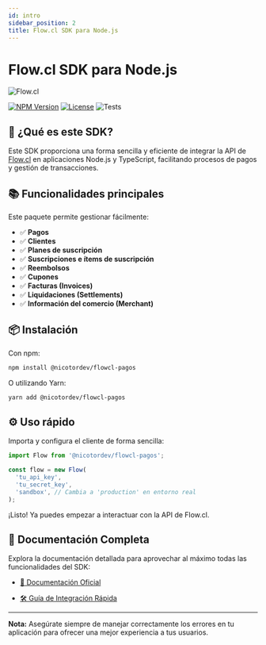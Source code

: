 ```yaml
---
id: intro
sidebar_position: 2
title: Flow.cl SDK para Node.js
---
```


# Flow.cl SDK para Node.js

![Flow.cl](https://www.flow.cl/images/header/logo-flow.svg)

[![NPM Version](https://img.shields.io/npm/v/@nicotordev/flowcl-pagos.svg)](https://www.npmjs.com/package/@nicotordev/flowcl-pagos)
[![License](https://img.shields.io/npm/l/@nicotordev/flowcl-pagos.svg)](https://nicotordev.github.io/flowcl-pagos/license/LICENSE)
![Tests](https://github.com/nicotordev/flowcl-pagos/actions/workflows/test.yml/badge.svg?style=flat-square)

## 🚀 ¿Qué es este SDK?

Este SDK proporciona una forma sencilla y eficiente de integrar la API de [Flow.cl](https://www.flow.cl/) en aplicaciones Node.js y TypeScript, facilitando procesos de pagos y gestión de transacciones.

## 📚 Funcionalidades principales

Este paquete permite gestionar fácilmente:

- ✅ **Pagos**
- ✅ **Clientes**
- ✅ **Planes de suscripción**
- ✅ **Suscripciones e ítems de suscripción**
- ✅ **Reembolsos**
- ✅ **Cupones**
- ✅ **Facturas (Invoices)**
- ✅ **Liquidaciones (Settlements)**
- ✅ **Información del comercio (Merchant)**

## 📦 Instalación

Con npm:

```sh
npm install @nicotordev/flowcl-pagos
```

O utilizando Yarn:

```sh
yarn add @nicotordev/flowcl-pagos
```

## ⚙️ Uso rápido

Importa y configura el cliente de forma sencilla:

```typescript
import Flow from '@nicotordev/flowcl-pagos';

const flow = new Flow(
  'tu_api_key',
  'tu_secret_key',
  'sandbox', // Cambia a 'production' en entorno real
);
```

¡Listo! Ya puedes empezar a interactuar con la API de Flow.cl.

## 📖 Documentación Completa

Explora la documentación detallada para aprovechar al máximo todas las funcionalidades del SDK:

- [📘 Documentación Oficial](https://www.flow.cl/docs/api.html)
<!-- - [🔍 Ejemplos prácticos y casos de uso](/docs/examples) -->
- [🛠️ Guía de Integración Rápida](./quick-start)

---

**Nota:** Asegúrate siempre de manejar correctamente los errores en tu aplicación para ofrecer una mejor experiencia a tus usuarios.
